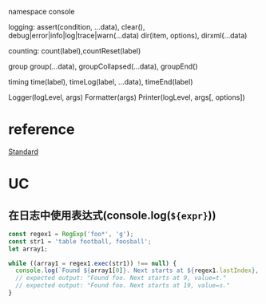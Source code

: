 
namespace console

logging: 
assert(condition, ...data), 
clear(), 
debug|error|info|log|trace|warn(...data)
dir(item, options), dirxml(...data)

counting:
count(label),countReset(label)

group
group(...data), groupCollapsed(...data), groupEnd()

timing
time(label), timeLog(label, ...data), timeEnd(label)


Logger(logLevel, args)
Formatter(args)
Printer(logLevel, args[, options])

# reference
[Standard](https://console.spec.whatwg.org/)

# UC

## 在日志中使用表达式(console.log(`${expr}`))

```js
const regex1 = RegExp('foo*', 'g');
const str1 = 'table football, foosball';
let array1;

while ((array1 = regex1.exec(str1)) !== null) {
  console.log(`Found ${array1[0]}. Next starts at ${regex1.lastIndex}, value=${str1[regex1.lastIndex]}.`);
  // expected output: "Found foo. Next starts at 9, value=t."
  // expected output: "Found foo. Next starts at 19, value=s."
}
```